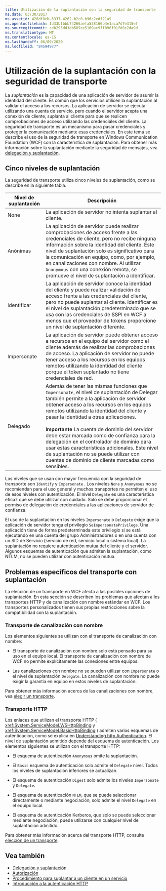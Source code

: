```yaml
---
title: Utilización de la suplantación con la seguridad de transporte
ms.date: 03/30/2017
ms.assetid: 426df8cb-6337-4262-b2c0-b96c2edf21a9
ms.openlocfilehash: 1d33bfbbb74266aefa538166b4e1aca7d7e315ef
ms.sourcegitcommit: cdb295dd1db589ce5169ac9ff096f01fd0c2da9d
ms.translationtype: MT
ms.contentlocale: es-ES
ms.lasthandoff: 06/09/2020
ms.locfileid: "84594977"
---
```

# <a name="using-impersonation-with-transport-security"></a>Utilización de la suplantación con la seguridad de transporte
La *suplantación* es la capacidad de una aplicación de servidor de asumir la identidad del cliente. Es común que los servicios utilicen la suplantación al validar el acceso a los recursos. La aplicación de servidor se ejecuta utilizando una cuenta de servicio, pero cuando el servidor acepta una conexión de cliente, suplanta al cliente para que se realicen comprobaciones de acceso utilizando las credenciales del cliente. La seguridad de transporte es un mecanismo para pasar credenciales y proteger la comunicación mediante esas credenciales. En este tema se describe el uso de la seguridad de transporte en Windows Communication Foundation (WCF) con la característica de suplantación. Para obtener más información sobre la suplantación mediante la seguridad de mensajes, vea [delegación y suplantación](delegation-and-impersonation-with-wcf.md).  
  
## <a name="five-impersonation-levels"></a>Cinco niveles de suplantación  
 La seguridad de transporte utiliza cinco niveles de suplantación, como se describe en la siguiente tabla.  
  
|Nivel de suplantación|Descripción|  
|-------------------------|-----------------|  
|None|La aplicación de servidor no intenta suplantar al cliente.|  
|Anónimas|La aplicación de servidor puede realizar comprobaciones de acceso frente a las credenciales de cliente, pero no recibe ninguna información sobre la identidad del cliente. Este nivel de suplantación solo es significativo para la comunicación en equipo, como, por ejemplo, en canalizaciones con nombre. Al utilizar `Anonymous` con una conexión remota, se promueve el nivel de suplantación a identificar.|  
|Identificar|La aplicación de servidor conoce la identidad del cliente y puede realizar validación de acceso frente a las credenciales del cliente, pero no puede suplantar al cliente. Identificar es el nivel de suplantación predeterminado que se usa con las credenciales de SSPI en WCF a menos que el proveedor de tokens proporcione un nivel de suplantación diferente.|  
|Impersonate|La aplicación de servidor puede obtener acceso a recursos en el equipo del servidor como el cliente además de realizar las comprobaciones de acceso. La aplicación de servidor no puede tener acceso a los recursos en los equipos remotos utilizando la identidad del cliente porque el token suplantado no tiene credenciales de red.|  
|Delegado|Además de tener las mismas funciones que `Impersonate`, el nivel de suplantación de Delegar también permite a la aplicación de servidor obtener acceso a los recursos en los equipos remotos utilizando la identidad del cliente y pasar la identidad a otras aplicaciones.<br /><br /> **Importante** La cuenta de dominio del servidor debe estar marcada como de confianza para la delegación en el controlador de dominio para usar estas características adicionales. Este nivel de suplantación no se puede utilizar con cuentas de dominio de cliente marcadas como sensibles.|  
  
 Los niveles que se usan con mayor frecuencia con la seguridad de transporte son `Identify` y `Impersonate` . Los niveles `None` y `Anonymous` no se recomiendan para el uso general y muchos transportes no permiten el uso de esos niveles con autenticación. El nivel `Delegate` es una característica eficaz que se debe utilizar con cuidado. Solo se debe proporcionar el permiso de delegación de credenciales a las aplicaciones de servidor de confianza.  
  
 El uso de la suplantación en los niveles `Impersonate` o `Delegate` exige que la aplicación de servidor tenga el privilegio `SeImpersonatePrivilege`. Una aplicación tiene de forma predeterminada este privilegio si se está ejecutando en una cuenta del grupo Administradores o en una cuenta con un SID de Servicio (servicio de red, servicio local o sistema local). La suplantación no requiere autenticación mutua del cliente y el servidor. Algunos esquemas de autenticación que admiten la suplantación, como NTLM, no se pueden utilizar con autenticación mutua.  
  
## <a name="transport-specific-issues-with-impersonation"></a>Problemas específicos del transporte con suplantación  
 La elección de un transporte en WCF afecta a las posibles opciones de suplantación. En esta sección se describen los problemas que afectan a los transportes HTTP y de canalización con nombre estándar en WCF. Los transportes personalizados tienen sus propias restricciones sobre la compatibilidad con la suplantación.  
  
### <a name="named-pipe-transport"></a>Transporte de canalización con nombre  
 Los elementos siguientes se utilizan con el transporte de canalización con nombre:  
  
- El transporte de canalización con nombre solo está pensado para su uso en el equipo local. El transporte de canalización con nombre de WCF no permite explícitamente las conexiones entre equipos.  
  
- Las canalizaciones con nombre no se pueden utilizar con `Impersonate` o el nivel de suplantación `Delegate`. La canalización con nombre no puede exigir la garantía en equipo en estos niveles de suplantación.  
  
 Para obtener más información acerca de las canalizaciones con nombre, vea [elegir un transporte](choosing-a-transport.md).  
  
### <a name="http-transport"></a>Transporte HTTP  
 Los enlaces que utilizan el transporte HTTP ( <xref:System.ServiceModel.WSHttpBinding> y <xref:System.ServiceModel.BasicHttpBinding> ) admiten varios esquemas de autenticación, como se explica en [Understanding http Authentication](understanding-http-authentication.md). El nivel de suplantación admitido depende del esquema de autenticación. Los elementos siguientes se utilizan con el transporte HTTP:  
  
- El esquema de autenticación `Anonymous` omite la suplantación.  
  
- El `Basic` esquema de autenticación solo admite el `Delegate` nivel. Todos los niveles de suplantación inferiores se actualizan.  
  
- El esquema de autenticación `Digest` solo admite los niveles `Impersonate` y `Delegate`.  
  
- El esquema de autenticación `NTLM`, que se puede seleccionar directamente o mediante negociación, solo admite el nivel `Delegate` en el equipo local.  
  
- El esquema de autenticación Kerberos, que solo se puede seleccionar mediante negociación, puede utilizarse con cualquier nivel de suplantación admitido.  
  
 Para obtener más información acerca del transporte HTTP, consulte [elección de un transporte](choosing-a-transport.md).  
  
## <a name="see-also"></a>Vea también

- [Delegación y suplantación](delegation-and-impersonation-with-wcf.md)
- [Autorización](authorization-in-wcf.md)
- [Procedimiento para suplantar a un cliente en un servicio](../how-to-impersonate-a-client-on-a-service.md)
- [Introducción a la autenticación HTTP](understanding-http-authentication.md)
